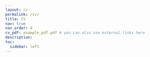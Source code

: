 ```yaml
---
layout: cv
permalink: /cv/
title: CV
nav: true
nav_order: 4
cv_pdf: example_pdf.pdf # you can also use external links here
description:
toc:
  sidebar: left
---
```

